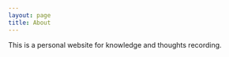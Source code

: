 ```yaml
---
layout: page
title: About
---
```


This is a personal website for knowledge and thoughts recording.
